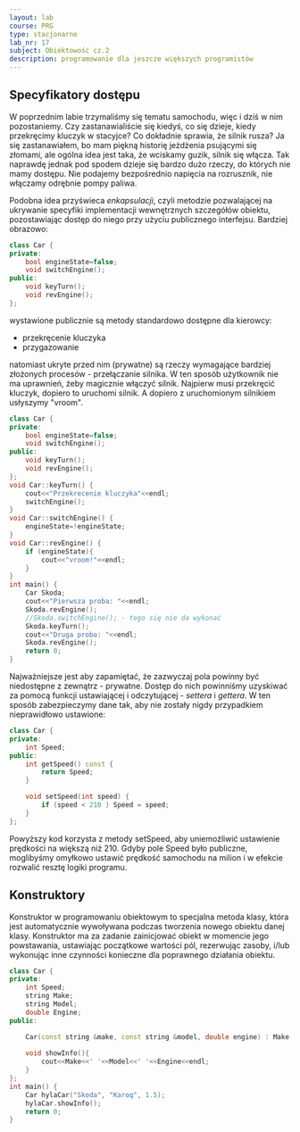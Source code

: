 ```yaml
---
layout: lab
course: PRG
type: stacjonarne
lab_nr: 17
subject: Obiektowość cz.2
description: programowanie dla jeszcze większych programistów
---
```


## Specyfikatory dostępu

W poprzednim labie trzymaliśmy się tematu samochodu, więc i dziś w nim pozostaniemy. Czy zastanawialiście się kiedyś, co się dzieje, kiedy przekręcimy kluczyk w stacyjce? Co dokładnie sprawia, że silnik rusza? Ja się zastanawiałem, bo mam piękną historię jeżdżenia psującymi się złomami, ale ogólna idea jest taka, że wciskamy guzik, silnik się włącza. Tak naprawdę jednak pod spodem dzieje się bardzo dużo rzeczy, do których nie mamy dostępu. Nie podajemy bezpośrednio napięcia na rozrusznik, nie włączamy odrębnie pompy paliwa.

Podobna idea przyświeca *enkapsulacji*, czyli metodzie pozwalającej na ukrywanie specyfiki implementacji wewnętrznych szczegółów obiektu, pozostawiając dostęp do niego przy użyciu publicznego interfejsu. Bardziej obrazowo:

```c++
class Car {
private:
    bool engineState=false;
    void switchEngine();
public:
    void keyTurn();
    void revEngine();
};
```

wystawione publicznie są metody standardowo dostępne dla kierowcy:

- przekręcenie kluczyka
- przygazowanie

natomiast ukryte przed nim (prywatne) są rzeczy wymagające bardziej złożonych procesów - przełączanie silnika. W ten sposób użytkownik nie ma uprawnień, żeby magicznie włączyć silnik. Najpierw musi przekręcić kluczyk, dopiero to uruchomi silnik. A dopiero z uruchomionym silnikiem usłyszymy "vroom".

```c++
class Car {
private:
    bool engineState=false;
    void switchEngine();
public:
    void keyTurn();
    void revEngine();
};
void Car::keyTurn() {
    cout<<"Przekrecenie kluczyka"<<endl;
    switchEngine();
}
void Car::switchEngine() {
    engineState=!engineState;
}
void Car::revEngine() {
    if (engineState){
        cout<<"vroom!"<<endl;
    }
}
int main() {
    Car Skoda;
    cout<<"Pierwsza proba: "<<endl;
    Skoda.revEngine();
    //Skoda.switchEngine(); - tego się nie da wykonać
    Skoda.keyTurn();
    cout<<"Druga proba: "<<endl;
    Skoda.revEngine();
    return 0;
}
```

Najważniejsze jest aby zapamiętać, że zazwyczaj pola powinny być niedostępne z zewnątrz - prywatne. Dostęp do nich powinniśmy uzyskiwać za pomocą funkcji ustawiającej i odczytującej - *settera* i *gettera*. W ten sposób zabezpieczymy dane tak, aby nie zostały nigdy przypadkiem nieprawidłowo ustawione:

```c++
class Car {
private:
    int Speed;
public:
    int getSpeed() const {
        return Speed;
    }

    void setSpeed(int speed) {
        if (speed < 210 ) Speed = speed;
    }
};
```

Powyższy kod korzysta z metody setSpeed, aby uniemożliwić ustawienie prędkości na większą niż 210. Gdyby pole Speed było publiczne, moglibyśmy omyłkowo ustawić prędkość samochodu na milion i w efekcie rozwalić resztę logiki programu.

## Konstruktory

Konstruktor w programowaniu obiektowym to specjalna metoda klasy, która jest automatycznie wywoływana podczas tworzenia nowego obiektu danej klasy. Konstruktor ma za zadanie zainicjować obiekt w momencie jego powstawania, ustawiając początkowe wartości pól, rezerwując zasoby, i/lub wykonując inne czynności konieczne dla poprawnego działania obiektu.

```c++
class Car {
private:
    int Speed;
    string Make;
    string Model;
    double Engine;
public:

    Car(const string &make, const string &model, double engine) : Make(make), Model(model), Engine(engine) {}
    
    void showInfo(){
        cout<<Make<<' '<<Model<<' '<<Engine<<endl;
    }
};
int main() {
    Car hylaCar("Skoda", "Karoq", 1.5);
    hylaCar.showInfo();
    return 0;
}
```
